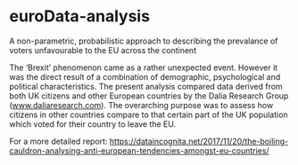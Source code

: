 # euroData-analysis
A non-parametric, probabilistic approach to describing the prevalance of voters unfavourable to the EU across the continent

The ‘Brexit’ phenomenon came as a rather unexpected event. However it was the direct result of a combination of demographic, 
psychological and political characteristics. The present analysis compared data derived from both UK citizens and other 
European countries by the Dalia Research Group (www.daliaresearch.com). The overarching purpose was to assess how citizens 
in other countries compare to that certain part of the UK population which voted for their country to leave the EU.

For a more detailed report: https://dataincognita.net/2017/11/20/the-boiling-cauldron-analysing-anti-european-tendencies-amongst-eu-countries/
